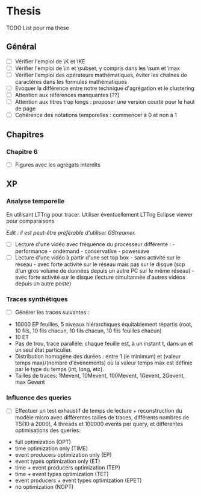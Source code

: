 # Thesis

TODO List pour ma thèse

## Général

- [ ] Vérifier l'emploi de \K et \KE
- [ ] Vérifier l'emploi de \in et \subset, y compris dans les \sum et \max
- [ ] Vérifier l'emploi des opérateurs mathématiques, éviter les chaînes de caractères dans les formules mathématiques
- [ ] Evoquer la différence entre notre technique d'agrégation et le clustering
- [ ] Attention aux références manquantes [??]
- [ ] Attention aux titres trop longs : proposer une version courte pour le haut de page
- [ ] Cohérence des notations temporelles : commencer à 0 et non à 1

## Chapitres

### Chapitre 6

- [ ] Figures avec les agrégats interdits


## XP

### Analyse temporelle

En utilisant LTTng pour tracer. Utiliser éventuellement LTTng Eclipse viewer pour comparaisons

_Edit : il est peut-être préférable d'utiliser GStreamer._

- [ ] Lecture d'une vidéo avec fréquence du processeur différente :
      - performance
      - ondemand
      - conservative
      - powersave
- [ ] Lecture d'une vidéo à partir d'une set top box
      - sans activité sur le réseau
      - avec forte activité sur le réseau mais pas sur le disque (scp d'un gros volume de données depuis un autre PC sur le même réseau)
      - avec forte activité sur le disque (lecture simultannée d'autres vidéos depuis un autre poste)

### Traces synthétiques

- [ ] Générer les traces suivantes :
- 10000 EP feuilles, 5 niveaux hiérarchiques équitablement répartis (root, 10 fils, 10 fils chacun, 10 fils chacun, 10 fils feuilles chacun)
- 10 ET
- Pas de trou, trace parallèle: chaque feuille est, à un instant t, dans un et un seul état particulier.
- Distribution homogène des durées : entre 1 (le minimum) et (valeur temps max)/(nombre d'évènements)
où la valeur temps max est définie par le type du temps (int, long, etc).
- Tailles de traces: 1Mevent, 10Mevent, 100Mevent, 1Gevent, 2Gevent, max Gevent

### Influence des queries

- [ ] Effectuer un test exhaustif de temps de lecture + reconstruction du modèle micro avec différentes tailles de traces, différents nombres de TS(10 à 2000), 4 threads et 100000 events per query, et différentes optimisations des queries: 

- full optimization (OPT)
- time optimization only (TIME)
- event producers optimization only (EP)
- event types optimization only (ET)
- time + event producers optimization (TEP)
- time + event types optimization (TET)
- event producers + event types optimization (EPET)
- no optimization (NOPT)
